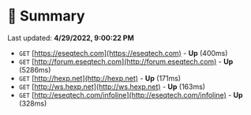 # 📖 Summary
Last updated: **4/29/2022, 9:00:22 PM**

- `GET` [https://eseqtech.com](https://eseqtech.com) - **Up** (400ms)
- `GET` [http://forum.eseqtech.com](http://forum.eseqtech.com) - **Up** (5286ms)
- `GET` [http://hexp.net](http://hexp.net) - **Up** (171ms)
- `GET` [http://ws.hexp.net](http://ws.hexp.net) - **Up** (163ms)
- `GET` [http://eseqtech.com/infoline](http://eseqtech.com/infoline) - **Up** (328ms)
